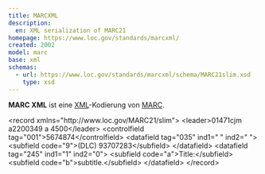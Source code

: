 ```yaml
---
title: MARCXML
description:
  en: XML serialization of MARC21
homepage: https://www.loc.gov/standards/marcxml/
created: 2002
model: marc
base: xml
schemas:
  - url: https://www.loc.gov/standards/marcxml/schema/MARC21slim.xsd
    type: xsd
---
```


**MARC XML** ist eine [XML](../xml)-Kodierung von [MARC](../marc).

<example highlight="xml">
    &lt;record xmlns="http://www.loc.gov/MARC21/slim">
      &lt;leader>01471cjm a2200349 a 4500&lt;/leader>
      &lt;controlfield tag="001">5674874&lt;/controlfield>
      &lt;datafield tag="035" ind1=" " ind2=" ">
        &lt;subfield code="9">(DLC)   93707283&lt;/subfield>
      &lt;/datafield>
      &lt;datafield tag="245" ind1="1" ind2="0">
        &lt;subfield code="a">Title:&lt;/subfield>
        &lt;subfield code="b">subtitle.&lt;/subfield>
      &lt;/datafield>
    &lt;/record>
</example>
